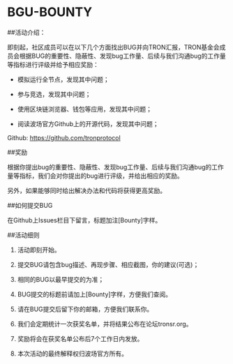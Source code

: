 # BGU-BOUNTY

##活动介绍：

即刻起，社区成员可以在以下几个方面找出BUG并向TRON汇报，TRON基金会成员会根据BUG的重要性、隐蔽性、发现bug工作量、后续与我们沟通bug的工作量等指标进行评级并给予相应奖励：

* 模拟运行全节点，发现其中问题；

* 参与竞选，发现其中问题；

* 使用区块链浏览器、钱包等应用，发现其中问题；

* 阅读波场官方Github上的开源代码，发现其中问题；

Github: https://github.com/tronprotocol


##奖励

根据你提出bug的重要性、隐蔽性、发现bug工作量、后续与我们沟通bug的工作量等指标，我们会对你提出的bug进行评级，并给出相应的奖励。

另外，如果能够同时给出解决办法和代码将获得更高奖励。


##如何提交BUG

在Github上Issues栏目下留言，标题加注[Bounty]字样。


##活动细则

1. 活动即刻开始。

2. 提交BUG请包含bug描述、再现步骤、相应截图，你的建议(可选)；

3. 相同的BUG以最早提交的为准；

4. BUG提交的标题前请加上[Bounty]字样，方便我们查阅。

5. 请在BUG提交后留下你的邮箱，方便我们联系你。

6. 我们会定期统计一次获奖名单，并将结果公布在论坛tronsr.org。

7. 奖励将会在获奖名单公布后7个工作日内发放。

8. 本次活动的最终解释权归波场官方所有。
